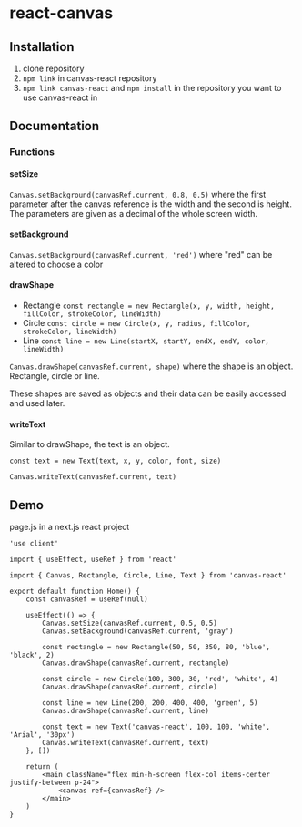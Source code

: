 # react-canvas

## Installation

1. clone repository
2. `npm link` in canvas-react repository
3. `npm link canvas-react` and `npm install` in the repository you want to use canvas-react in

## Documentation

### Functions

#### setSize

`Canvas.setBackground(canvasRef.current, 0.8, 0.5)` where the first parameter after the canvas reference is the width and the second is height. The parameters are given as a decimal of the whole screen width.

#### setBackground

`Canvas.setBackground(canvasRef.current, 'red')` where "red" can be altered to choose a color

#### drawShape

-   Rectangle `const rectangle = new Rectangle(x, y, width, height, fillColor, strokeColor, lineWidth)`
-   Circle `const circle = new Circle(x, y, radius, fillColor, strokeColor, lineWidth)`
-   Line `const line = new Line(startX, startY, endX, endY, color, lineWidth)`

`Canvas.drawShape(canvasRef.current, shape)` where the shape is an object. Rectangle, circle or line.

These shapes are saved as objects and their data can be easily accessed and used later.

#### writeText

Similar to drawShape, the text is an object.

`const text = new Text(text, x, y, color, font, size)`

`Canvas.writeText(canvasRef.current, text)`

## Demo

page.js in a next.js react project

```
'use client'

import { useEffect, useRef } from 'react'

import { Canvas, Rectangle, Circle, Line, Text } from 'canvas-react'

export default function Home() {
    const canvasRef = useRef(null)

    useEffect(() => {
        Canvas.setSize(canvasRef.current, 0.5, 0.5)
        Canvas.setBackground(canvasRef.current, 'gray')

        const rectangle = new Rectangle(50, 50, 350, 80, 'blue', 'black', 2)
        Canvas.drawShape(canvasRef.current, rectangle)

        const circle = new Circle(100, 300, 30, 'red', 'white', 4)
        Canvas.drawShape(canvasRef.current, circle)

        const line = new Line(200, 200, 400, 400, 'green', 5)
        Canvas.drawShape(canvasRef.current, line)

        const text = new Text('canvas-react', 100, 100, 'white', 'Arial', '30px')
        Canvas.writeText(canvasRef.current, text)
    }, [])

    return (
        <main className="flex min-h-screen flex-col items-center justify-between p-24">
            <canvas ref={canvasRef} />
        </main>
    )
}

```
